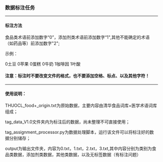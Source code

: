 ### 数据标注任务

------

#### 标注方法

食品类术语前添加数字“0”，添加剂类术语前添加数字“1",其他不能确定的术语（如药品等）前添加数字"2";

示例：

0土豆	
0苹果	
0蛋糕	
0牛奶	
1咖啡因
1叶酸



#### 注意：标注时不要改变文件的格式，也不要添加空格、标点、以及其他字符！

-----

#### 使用说明：

THUOCL_food+_origin.txt为原始数据，主要内容由清华食品词库+医学术语词库组成；

tag_data_V1.0文件夹内为标注后的数据，尚未整理不可直接使用；

tag_assignment_processor.py为数据处理脚本，运行该文件可以将标注好的数据分别储存；

output为输出文件夹，内容为0.txt，1.txt，2.txt，3.txt,其中内容分别为类别为食品类数据，添加剂类数据，其他类数据，以及无标签数据（有标注问题）

